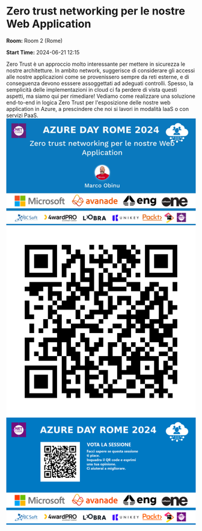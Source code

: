 # Zero trust networking per le nostre Web Application
**Room:** Room 2 (Rome)

**Start Time:** 2024-06-21 12:15

Zero Trust è un approccio molto interessante per mettere in sicurezza le nostre architetture. In ambito network, suggerisce di considerare gli accessi alle nostre applicazioni come se provenissero sempre da reti esterne, e di conseguenza devono esssere assoggettati ad adeguati controlli.
Spesso, la semplicità delle implementazioni in cloud ci fa perdere di vista questi aspetti, ma siamo qui per rimediare! Vediamo come realizzare una soluzione end-to-end in logica Zero Trust per l'esposizione delle nostre web application in Azure, a prescindere che noi si lavori in modalità IaaS o con servizi PaaS.
![Banner](room2_12_15.jpeg 'SessionBanner')
![QR](qr.png 'Qr')
![Voting Banner](votingBanner.png 'Voting Banner')

